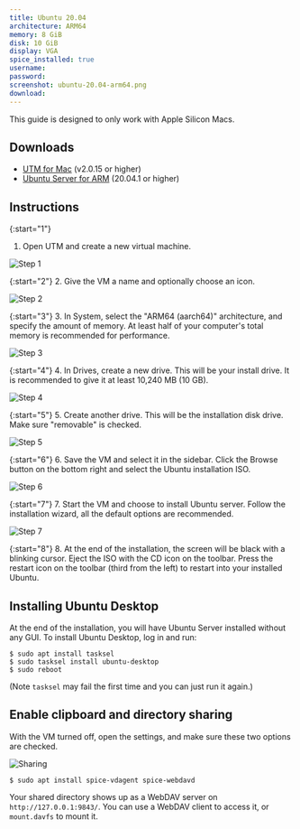 ```yaml
---
title: Ubuntu 20.04
architecture: ARM64
memory: 8 GiB
disk: 10 GiB
display: VGA
spice_installed: true
username:
password:
screenshot: ubuntu-20.04-arm64.png
download: 
---
```


This guide is designed to only work with Apple Silicon Macs.

## Downloads

* [UTM for Mac](https://github.com/utmapp/UTM/releases) (v2.0.15 or higher)
* [Ubuntu Server for ARM](https://ubuntu.com/download/server/arm) (20.04.1 or higher)

## Instructions

{:start="1"}
1. Open UTM and create a new virtual machine.

![Step 1](/images/guides//ubuntu_screen_1.png)

{:start="2"}
2. Give the VM a name and optionally choose an icon.

![Step 2](/images/guides//ubuntu_screen_2.png)

{:start="3"}
3. In System, select the "ARM64 (aarch64)" architecture, and specify the amount of memory. At least half of your computer's total memory is recommended for performance.

![Step 3](/images/guides//ubuntu_screen_3.png)

{:start="4"}
4. In Drives, create a new drive. This will be your install drive. It is recommended to give it at least 10,240 MB (10 GB).

![Step 4](/images/guides//ubuntu_screen_4.png)

{:start="5"}
5. Create another drive. This will be the installation disk drive. Make sure "removable" is checked.

![Step 5](/images/guides//ubuntu_screen_5.png)

{:start="6"}
6. Save the VM and select it in the sidebar. Click the Browse button on the bottom right and select the Ubuntu installation ISO.

![Step 6](/images/guides//ubuntu_screen_6.png)

{:start="7"}
7. Start the VM and choose to install Ubuntu server. Follow the installation wizard, all the default options are recommended.

![Step 7](/images/guides//ubuntu_screen_7.png)

{:start="8"}
8. At the end of the installation, the screen will be black with a blinking cursor. Eject the ISO with the CD icon on the toolbar. Press the restart icon on the toolbar (third from the left) to restart into your installed Ubuntu.

## Installing Ubuntu Desktop

At the end of the installation, you will have Ubuntu Server installed without any GUI. To install Ubuntu Desktop, log in and run:

```
$ sudo apt install tasksel
$ sudo tasksel install ubuntu-desktop
$ sudo reboot
```

(Note `tasksel` may fail the first time and you can just run it again.)

## Enable clipboard and directory sharing

With the VM turned off, open the settings, and make sure these two options are checked.

![Sharing](/images/guides//ubuntu_screen_sharing.png)

```
$ sudo apt install spice-vdagent spice-webdavd
```

Your shared directory shows up as a WebDAV server on `http://127.0.0.1:9843/`. You can use a WebDAV client to access it, or `mount.davfs` to mount it.

